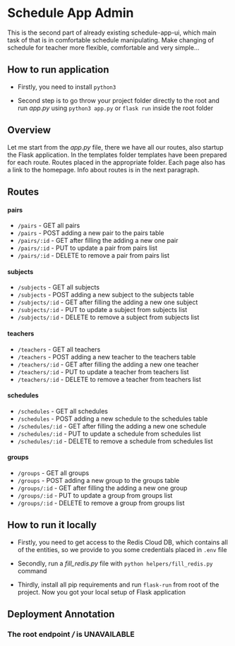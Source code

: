 # Schedule App Admin

This is the second part of already existing schedule-app-ui, which main task of that is in comfortable schedule manipulating. Make changing of schedule for teacher more flexible, comfortable and very simple...

## How to run application

- Firstly, you need to install `python3`

- Second step is to go throw your project folder directly to the root and run _app.py_ using `python3 app.py` or `flask run` inside the root folder

## Overview

Let me start from the _app.py_ file, there we have all our routes, also startup the Flask application. In the templates folder templates have been prepared for each route. Routes placed in the appropriate folder. Each page also has a link to the homepage. Info about routes is in the next paragraph.

## Routes

#### pairs

- `/pairs` - GET all pairs
- `/pairs` - POST adding a new pair to the pairs table
- `/pairs/:id` - GET after filling the adding a new one pair
- `/pairs/:id` - PUT to update a pair from pairs list
- `/pairs/:id` - DELETE to remove a pair from pairs list

#### subjects

- `/subjects` - GET all subjects
- `/subjects` - POST adding a new subject to the subjects table
- `/subjects/:id` - GET after filling the adding a new one subject
- `/subjects/:id` - PUT to update a subject from subjects list
- `/subjects/:id` - DELETE to remove a subject from subjects list

#### teachers

- `/teachers` - GET all teachers
- `/teachers` - POST adding a new teacher to the teachers table
- `/teachers/:id` - GET after filling the adding a new one teacher
- `/teachers/:id` - PUT to update a teacher from teachers list
- `/teachers/:id` - DELETE to remove a teacher from teachers list

#### schedules

- `/schedules` - GET all schedules
- `/schedules` - POST adding a new schedule to the schedules table
- `/schedules/:id` - GET after filling the adding a new one schedule
- `/schedules/:id` - PUT to update a schedule from schedules list
- `/schedules/:id` - DELETE to remove a schedule from schedules list

#### groups

- `/groups` - GET all groups
- `/groups` - POST adding a new group to the groups table
- `/groups/:id` - GET after filling the adding a new one group
- `/groups/:id` - PUT to update a group from groups list
- `/groups/:id` - DELETE to remove a group from groups list

## How to run it locally

- Firstly, you need to get access to the Redis Cloud DB, which contains all of the entities, so we provide to you some credentials placed in `.env` file

- Secondly, run a _fill_redis.py_ file with `python helpers/fill_redis.py` command

- Thirdly, install all pip requirements and run `flask-run` from root of the project. Now you got your local setup of Flask application

## Deployment Annotation

### The root endpoint _/_ is UNAVAILABLE
